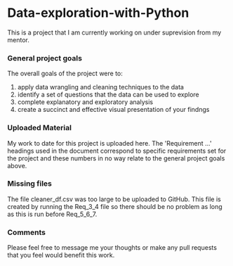 # Data-exploration-with-Python

This is a project that I am currently working on under suprevision from my mentor. 

### General project goals
The overall goals of the project were to:

1. apply data wrangling and cleaning techniques to the data
2. identify a set of questions that the data can be used to explore  
3. complete explanatory and exploratory analysis
4. create a succinct and effective visual presentation of your findngs

### Uploaded Material
My work to date for this project is uploaded here. 
The 'Requirement ...' headings used in the document correspond to specific requirements set for the project and these numbers in no way relate to the general project goals above. 

### Missing files
The file cleaner_df.csv was too large to be uploaded to GitHub. 
This file is created by running the Req_3_4 file so there should be no problem as long as this is run before Req_5_6_7.

### Comments
Please feel free to message me your thoughts or make any pull requests that you feel would benefit this work. 
